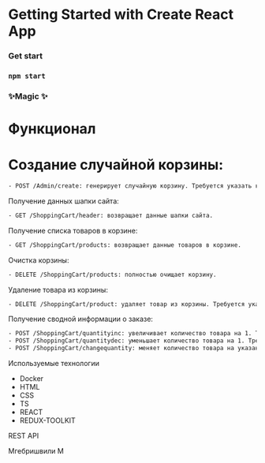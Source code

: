 # Getting Started with Create React App

### Get start
### `npm start`
### ✨Magic ✨

# Функционал
# Создание случайной корзины:

```sh
- POST /Admin/create: генерирует случайную корзину. Требуется указать количество товаров.
```
Получение данных шапки сайта:
```sh
- GET /ShoppingCart/header: возвращает данные шапки сайта.
```

Получение списка товаров в корзине:

```sh
- GET /ShoppingCart/products: возвращает данные товаров в корзине.
```
Очистка корзины:

```sh
- DELETE /ShoppingCart/products: полностью очищает корзину.
```

Удаление товара из корзины:
```sh
- DELETE /ShoppingCart/product: удаляет товар из корзины. Требуется указать ProductId и UserGuid.
```
Получение сводной информации о заказе:

```sh
- POST /ShoppingCart/quantityinc: увеличивает количество товара на 1. Требуется указать ProductId и UserGuid.
- POST /ShoppingCart/quantitydec: уменьшает количество товара на 1. Требуется указать ProductId и UserGuid.
- POST /ShoppingCart/changequantity: меняет количество товара на указанное значение. Требуется указать ProductId, UserGuid и Value.
```



Используемые технологии

- Docker
- HTML
- CSS
- TS
- REACT
- REDUX-TOOLKIT

REST API

Мгебришвили М

